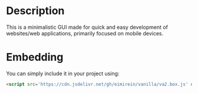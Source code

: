 # Description
This is a minimalistic GUI made for quick and easy development of websites/web applications, primarily focused on mobile devices.
# Embedding
You can simply include it in your project using:
```html
<script src='https://cdn.jsdelivr.net/gh/eimirein/vanilla/va2.box.js' defer></script>
```
